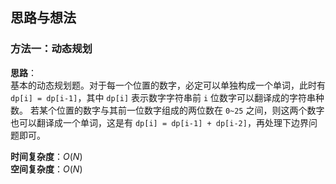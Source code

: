 ## 思路与想法
### 方法一：动态规划
**思路**：  
基本的动态规划题。对于每一个位置的数字，必定可以单独构成一个单词，此时有 `dp[i] = dp[i-1]`，其中 `dp[i]` 表示数字字符串前 `i` 位数字可以翻译成的字符串种数。
若某个位置的数字与其前一位数字组成的两位数在 `0~25` 之间，则这两个数字也可以翻译成一个单词，这是有 `dp[i] = dp[i-1] + dp[i-2]`，再处理下边界问题即可。


**时间复杂度**：*O*(*N*)  
**空间复杂度**：*O*(*N*)
